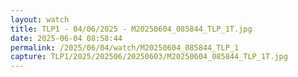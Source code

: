 ```yaml
---
layout: watch
title: TLP1 - 04/06/2025 - M20250604_085844_TLP_1T.jpg
date: 2025-06-04 08:58:44
permalink: /2025/06/04/watch/M20250604_085844_TLP_1
capture: TLP1/2025/202506/20250603/M20250604_085844_TLP_1T.jpg
---
```

